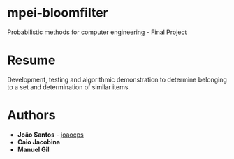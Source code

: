 # mpei-bloomfilter
Probabilistic methods for computer engineering - Final Project

# Resume
Development, testing and algorithmic demonstration to determine belonging to a set and determination of similar items.

# Authors
* **João Santos** - [joaocps](https://github.com/joaocps)
* **Caio Jacobina**
* **Manuel Gil**
